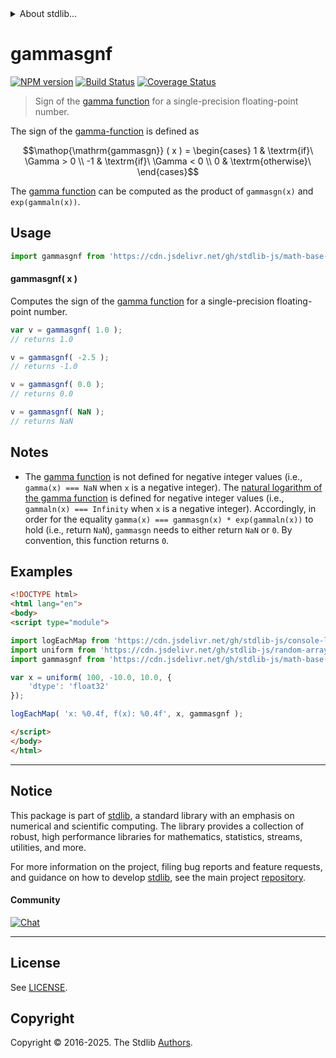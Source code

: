 <!--

@license Apache-2.0

Copyright (c) 2025 The Stdlib Authors.

Licensed under the Apache License, Version 2.0 (the "License");
you may not use this file except in compliance with the License.
You may obtain a copy of the License at

   http://www.apache.org/licenses/LICENSE-2.0

Unless required by applicable law or agreed to in writing, software
distributed under the License is distributed on an "AS IS" BASIS,
WITHOUT WARRANTIES OR CONDITIONS OF ANY KIND, either express or implied.
See the License for the specific language governing permissions and
limitations under the License.

-->


<details>
  <summary>
    About stdlib...
  </summary>
  <p>We believe in a future in which the web is a preferred environment for numerical computation. To help realize this future, we've built stdlib. stdlib is a standard library, with an emphasis on numerical and scientific computation, written in JavaScript (and C) for execution in browsers and in Node.js.</p>
  <p>The library is fully decomposable, being architected in such a way that you can swap out and mix and match APIs and functionality to cater to your exact preferences and use cases.</p>
  <p>When you use stdlib, you can be absolutely certain that you are using the most thorough, rigorous, well-written, studied, documented, tested, measured, and high-quality code out there.</p>
  <p>To join us in bringing numerical computing to the web, get started by checking us out on <a href="https://github.com/stdlib-js/stdlib">GitHub</a>, and please consider <a href="https://opencollective.com/stdlib">financially supporting stdlib</a>. We greatly appreciate your continued support!</p>
</details>

# gammasgnf

[![NPM version][npm-image]][npm-url] [![Build Status][test-image]][test-url] [![Coverage Status][coverage-image]][coverage-url] <!-- [![dependencies][dependencies-image]][dependencies-url] -->

> Sign of the [gamma function][@stdlib/math/base/special/gamma] for a single-precision floating-point number.

<section class="intro">

The sign of the [gamma-function][@stdlib/math/base/special/gamma] is defined as

<!-- <equation class="equation" label="eq:gamma_sign_function" align="center" raw="\operatorname{gammasgn} ( x ) = \begin{cases} 1 & \textrm{if}\ \Gamma > 0 \\ -1 & \textrm{if}\ \Gamma < 0 \\ 0 & \textrm{otherwise}\ \end{cases}" alt="Sign of the gamma function"> -->

```math
\mathop{\mathrm{gammasgn}} ( x ) = \begin{cases} 1 & \textrm{if}\ \Gamma > 0 \\ -1 & \textrm{if}\ \Gamma < 0 \\ 0 & \textrm{otherwise}\ \end{cases}
```

<!-- </equation> -->

The [gamma function][@stdlib/math/base/special/gamma] can be computed as the product of `gammasgn(x)` and `exp(gammaln(x))`.

</section>

<!-- /.intro -->



<section class="usage">

## Usage

```javascript
import gammasgnf from 'https://cdn.jsdelivr.net/gh/stdlib-js/math-base-special-gammasgnf@esm/index.mjs';
```

#### gammasgnf( x )

Computes the sign of the [gamma function][@stdlib/math/base/special/gamma] for a single-precision floating-point number.

```javascript
var v = gammasgnf( 1.0 );
// returns 1.0

v = gammasgnf( -2.5 );
// returns -1.0

v = gammasgnf( 0.0 );
// returns 0.0

v = gammasgnf( NaN );
// returns NaN
```

</section>

<!-- /.usage -->

<section class="notes">

## Notes

-   The [gamma function][@stdlib/math/base/special/gamma] is not defined for negative integer values (i.e., `gamma(x) === NaN` when `x` is a negative integer). The [natural logarithm of the gamma function][@stdlib/math/base/special/gammaln] is defined for negative integer values (i.e., `gammaln(x) === Infinity` when `x` is a negative integer). Accordingly, in order for the equality `gamma(x) === gammasgn(x) * exp(gammaln(x))` to hold (i.e., return `NaN`), `gammasgn` needs to either return `NaN` or `0`. By convention, this function returns `0`.

</section>

<!-- /. notes -->

<section class="examples">

## Examples

<!-- eslint no-undef: "error" -->

```html
<!DOCTYPE html>
<html lang="en">
<body>
<script type="module">

import logEachMap from 'https://cdn.jsdelivr.net/gh/stdlib-js/console-log-each-map@esm/index.mjs';
import uniform from 'https://cdn.jsdelivr.net/gh/stdlib-js/random-array-uniform@esm/index.mjs';
import gammasgnf from 'https://cdn.jsdelivr.net/gh/stdlib-js/math-base-special-gammasgnf@esm/index.mjs';

var x = uniform( 100, -10.0, 10.0, {
    'dtype': 'float32'
});

logEachMap( 'x: %0.4f, f(x): %0.4f', x, gammasgnf );

</script>
</body>
</html>
```

</section>

<!-- /.examples -->

<!-- C interface documentation. -->



<!-- Section for related `stdlib` packages. Do not manually edit this section, as it is automatically populated. -->

<section class="related">

</section>

<!-- /.related -->

<!-- Section for all links. Make sure to keep an empty line after the `section` element and another before the `/section` close. -->


<section class="main-repo" >

* * *

## Notice

This package is part of [stdlib][stdlib], a standard library with an emphasis on numerical and scientific computing. The library provides a collection of robust, high performance libraries for mathematics, statistics, streams, utilities, and more.

For more information on the project, filing bug reports and feature requests, and guidance on how to develop [stdlib][stdlib], see the main project [repository][stdlib].

#### Community

[![Chat][chat-image]][chat-url]

---

## License

See [LICENSE][stdlib-license].


## Copyright

Copyright &copy; 2016-2025. The Stdlib [Authors][stdlib-authors].

</section>

<!-- /.stdlib -->

<!-- Section for all links. Make sure to keep an empty line after the `section` element and another before the `/section` close. -->

<section class="links">

[npm-image]: http://img.shields.io/npm/v/@stdlib/math-base-special-gammasgnf.svg
[npm-url]: https://npmjs.org/package/@stdlib/math-base-special-gammasgnf

[test-image]: https://github.com/stdlib-js/math-base-special-gammasgnf/actions/workflows/test.yml/badge.svg?branch=main
[test-url]: https://github.com/stdlib-js/math-base-special-gammasgnf/actions/workflows/test.yml?query=branch:main

[coverage-image]: https://img.shields.io/codecov/c/github/stdlib-js/math-base-special-gammasgnf/main.svg
[coverage-url]: https://codecov.io/github/stdlib-js/math-base-special-gammasgnf?branch=main

<!--

[dependencies-image]: https://img.shields.io/david/stdlib-js/math-base-special-gammasgnf.svg
[dependencies-url]: https://david-dm.org/stdlib-js/math-base-special-gammasgnf/main

-->

[chat-image]: https://img.shields.io/gitter/room/stdlib-js/stdlib.svg
[chat-url]: https://app.gitter.im/#/room/#stdlib-js_stdlib:gitter.im

[stdlib]: https://github.com/stdlib-js/stdlib

[stdlib-authors]: https://github.com/stdlib-js/stdlib/graphs/contributors

[umd]: https://github.com/umdjs/umd
[es-module]: https://developer.mozilla.org/en-US/docs/Web/JavaScript/Guide/Modules

[deno-url]: https://github.com/stdlib-js/math-base-special-gammasgnf/tree/deno
[deno-readme]: https://github.com/stdlib-js/math-base-special-gammasgnf/blob/deno/README.md
[umd-url]: https://github.com/stdlib-js/math-base-special-gammasgnf/tree/umd
[umd-readme]: https://github.com/stdlib-js/math-base-special-gammasgnf/blob/umd/README.md
[esm-url]: https://github.com/stdlib-js/math-base-special-gammasgnf/tree/esm
[esm-readme]: https://github.com/stdlib-js/math-base-special-gammasgnf/blob/esm/README.md
[branches-url]: https://github.com/stdlib-js/math-base-special-gammasgnf/blob/main/branches.md

[stdlib-license]: https://raw.githubusercontent.com/stdlib-js/math-base-special-gammasgnf/main/LICENSE

[@stdlib/math/base/special/gamma]: https://github.com/stdlib-js/math-base-special-gamma/tree/esm

[@stdlib/math/base/special/gammaln]: https://github.com/stdlib-js/math-base-special-gammaln/tree/esm

<!-- <related-links> -->

<!-- </related-links> -->

</section>

<!-- /.links -->
